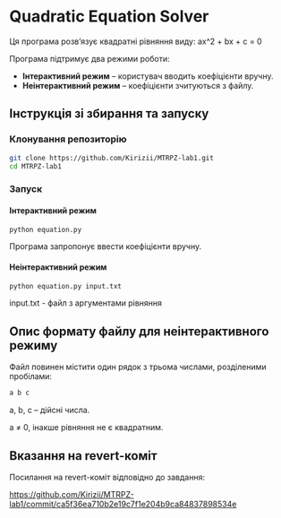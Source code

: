 # Quadratic Equation Solver

Ця програма розв’язує квадратні рівняння виду: ax^2 + bx + c = 0

Програма підтримує два режими роботи:
- **Інтерактивний режим** – користувач вводить коефіцієнти вручну.
- **Неінтерактивний режим** – коефіцієнти зчитуються з файлу.

## Інструкція зі збирання та запуску

### **Клонування репозиторію**
```sh
git clone https://github.com/Kirizii/MTRPZ-lab1.git
cd MTRPZ-lab1
```
### **Запуск**
#### Інтерактивний режим
```sh
python equation.py
```
Програма запропонує ввести коефіцієнти вручну.
#### Неінтерактивний режим
```sh
python equation.py input.txt
```
input.txt - файл з аргументами рівняння

## Опис формату файлу для неінтерактивного режиму
Файл повинен містити один рядок з трьома числами, розділеними пробілами:
```sh
a b c
```
a, b, c – дійсні числа.

a ≠ 0, інакше рівняння не є квадратним.

## Вказання на revert-коміт
Посилання на revert-коміт відповідно до завдання:

https://github.com/Kirizii/MTRPZ-lab1/commit/ca5f36ea710b2e19c7f1e204b9ca84837898534e
